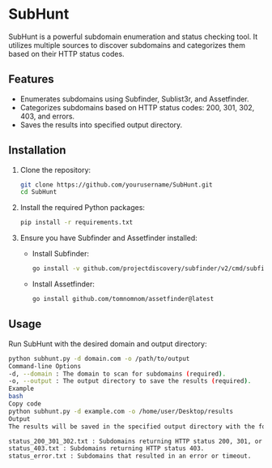 # SubHunt

SubHunt is a powerful subdomain enumeration and status checking tool. It utilizes multiple sources to discover subdomains and categorizes them based on their HTTP status codes.

## Features

- Enumerates subdomains using Subfinder, Sublist3r, and Assetfinder.
- Categorizes subdomains based on HTTP status codes: 200, 301, 302, 403, and errors.
- Saves the results into specified output directory.

## Installation

1. Clone the repository:

    ```bash
    git clone https://github.com/yourusername/SubHunt.git
    cd SubHunt
    ```

2. Install the required Python packages:

    ```bash
    pip install -r requirements.txt
    ```

3. Ensure you have Subfinder and Assetfinder installed:

    - Install Subfinder:

        ```bash
        go install -v github.com/projectdiscovery/subfinder/v2/cmd/subfinder@latest
        ```

    - Install Assetfinder:

        ```bash
        go install github.com/tomnomnom/assetfinder@latest
        ```

## Usage

Run SubHunt with the desired domain and output directory:

```bash
python subhunt.py -d domain.com -o /path/to/output
Command-line Options
-d, --domain : The domain to scan for subdomains (required).
-o, --output : The output directory to save the results (required).
Example
bash
Copy code
python subhunt.py -d example.com -o /home/user/Desktop/results
Output
The results will be saved in the specified output directory with the following files:

status_200_301_302.txt : Subdomains returning HTTP status 200, 301, or 302.
status_403.txt : Subdomains returning HTTP status 403.
status_error.txt : Subdomains that resulted in an error or timeout.